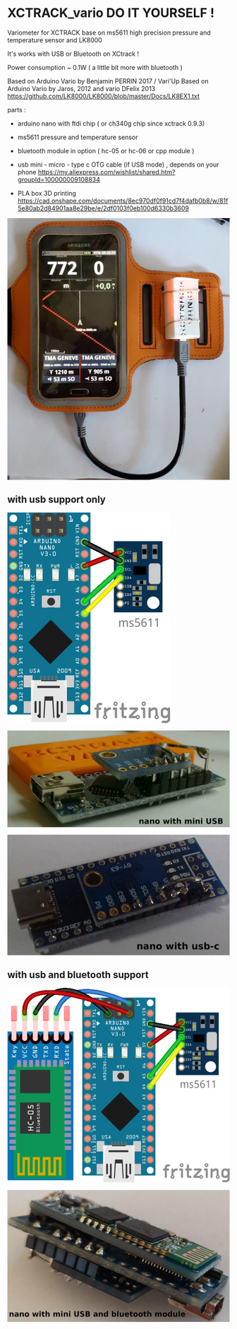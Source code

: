 # XCTRACK_vario DO IT YOURSELF !
Variometer for XCTRACK base on ms5611 high precision pressure and temperature sensor and LK8000

It's works with USB or Bluetooth on XCtrack !

Power consumption ~ 0.1W ( a little bit more with bluetooth )

Based on Arduino Vario by Benjamin PERRIN 2017 / Vari'Up
Based on Arduino Vario by Jaros, 2012 and vario DFelix 2013
https://github.com/LK8000/LK8000/blob/master/Docs/LK8EX1.txt

parts :
- arduino nano with ftdi chip ( or ch340g chip since xctrack 0.9.3)
- ms5611 pressure and temperature sensor
- bluetooth module in option ( hc-05 or hc-06 or cpp module )
- usb mini - micro - type c OTG cable (if USB mode) , depends on your phone 
https://my.aliexpress.com/wishlist/shared.htm?groupId=100000009108834

- PLA box 3D printing
https://cad.onshape.com/documents/8ec970df0f91cd7f4dafb0b8/w/81f5e80ab2d84901aa8e29be/e/2df0103f0eb100d6330b3609

![alt text](https://raw.githubusercontent.com/dvarrel/XCTRACK_vario/master/img_xctrack512.jpg)

## with usb support only

![alt text](https://raw.githubusercontent.com/dvarrel/XCTRACK_vario/master/vario_MS5611.png)

![alt text](https://raw.githubusercontent.com/dvarrel/XCTRACK_vario/master/img_usb-mini_soldered.jpg)

![alt text](https://raw.githubusercontent.com/dvarrel/XCTRACK_vario/master/img_usb-c_soldered.jpg)

## with usb and bluetooth support

![alt text](https://raw.githubusercontent.com/dvarrel/XCTRACK_vario/master/vario_MS5611_bluetooth.png)

![alt text](https://raw.githubusercontent.com/dvarrel/XCTRACK_vario/master/img_usb-mini_bluetooth_soldered.jpg)
